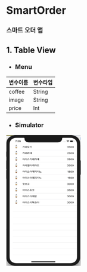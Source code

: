 # SmartOrder 
### 스마트 오더 앱

## 1. Table View
* <h3> Menu</h3>

|변수이름 | 변수타입|
|----|----|
|coffee | String |
|image | String |
|price | Int |

* <h3>Simulator</h3>
<img src="/TableView.png" width="200" height="350">




